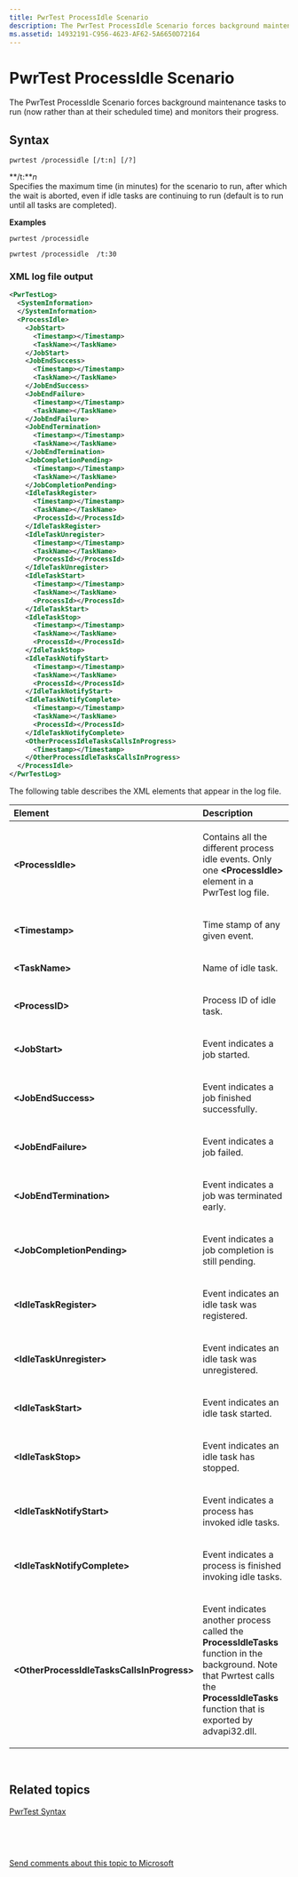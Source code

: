 ```yaml
---
title: PwrTest ProcessIdle Scenario
description: The PwrTest ProcessIdle Scenario forces background maintenance tasks to run (now rather than at their scheduled time) and monitors their progress.
ms.assetid: 14932191-C956-4623-AF62-5A6650D72164
---
```


# PwrTest ProcessIdle Scenario


The PwrTest ProcessIdle Scenario forces background maintenance tasks to run (now rather than at their scheduled time) and monitors their progress.

## <span id="Syntax"></span><span id="syntax"></span><span id="SYNTAX"></span>Syntax


``` syntax
pwrtest /processidle [/t:n] [/?] 
```

<span id="_t_n"></span><span id="_T_N"></span>**/t:***n*  
Specifies the maximum time (in minutes) for the scenario to run, after which the wait is aborted, even if idle tasks are continuing to run (default is to run until all tasks are completed).

**Examples**

``` syntax
pwrtest /processidle  
```

``` syntax
pwrtest /processidle  /t:30
```

### <span id="XML_log_file_output"></span><span id="xml_log_file_output"></span><span id="XML_LOG_FILE_OUTPUT"></span>XML log file output

```XML
<PwrTestLog>
  <SystemInformation>
  </SystemInformation>
  <ProcessIdle> 
    <JobStart>
      <Timestamp></Timestamp>
      <TaskName></TaskName>
    </JobStart>
    <JobEndSuccess>
      <Timestamp></Timestamp>
      <TaskName></TaskName>
    </JobEndSuccess>
    <JobEndFailure>
      <Timestamp></Timestamp>
      <TaskName></TaskName>
    </JobEndFailure>
    <JobEndTermination>
      <Timestamp></Timestamp>
      <TaskName></TaskName>
    </JobEndTermination>
    <JobCompletionPending>
      <Timestamp></Timestamp>
      <TaskName></TaskName>
    </JobCompletionPending>
    <IdleTaskRegister>
      <Timestamp></Timestamp>
      <TaskName></TaskName>
      <ProcessId></ProcessId>
    </IdleTaskRegister>
    <IdleTaskUnregister>
      <Timestamp></Timestamp>
      <TaskName></TaskName>
      <ProcessId></ProcessId>
    </IdleTaskUnregister>
    <IdleTaskStart>
      <Timestamp></Timestamp>
      <TaskName></TaskName>
      <ProcessId></ProcessId>
    </IdleTaskStart>
    <IdleTaskStop>
      <Timestamp></Timestamp>
      <TaskName></TaskName>
      <ProcessId></ProcessId>
    </IdleTaskStop>
    <IdleTaskNotifyStart>
      <Timestamp></Timestamp>
      <TaskName></TaskName>
      <ProcessId></ProcessId>
    </IdleTaskNotifyStart>
    <IdleTaskNotifyComplete>
      <Timestamp></Timestamp>
      <TaskName></TaskName>
      <ProcessId></ProcessId>
    </IdleTaskNotifyComplete>
    <OtherProcessIdleTasksCallsInProgress>
      <Timestamp></Timestamp>
    </OtherProcessIdleTasksCallsInProgress>
  </ProcessIdle>
</PwrTestLog> 
```

The following table describes the XML elements that appear in the log file.

<table>
<colgroup>
<col width="50%" />
<col width="50%" />
</colgroup>
<thead>
<tr class="header">
<th align="left">Element</th>
<th align="left">Description</th>
</tr>
</thead>
<tbody>
<tr class="odd">
<td align="left"><strong>&lt;ProcessIdle&gt;</strong></td>
<td align="left"><p>Contains all the different process idle events. Only one <strong>&lt;ProcessIdle&gt;</strong> element in a PwrTest log file.</p></td>
</tr>
<tr class="even">
<td align="left"><strong>&lt;Timestamp&gt;</strong></td>
<td align="left"><p>Time stamp of any given event.</p></td>
</tr>
<tr class="odd">
<td align="left"><strong>&lt;TaskName&gt;</strong></td>
<td align="left"><p>Name of idle task.</p></td>
</tr>
<tr class="even">
<td align="left"><strong>&lt;ProcessID&gt;</strong></td>
<td align="left"><p>Process ID of idle task.</p></td>
</tr>
<tr class="odd">
<td align="left"><strong>&lt;JobStart&gt;</strong></td>
<td align="left"><p>Event indicates a job started.</p></td>
</tr>
<tr class="even">
<td align="left"><strong>&lt;JobEndSuccess&gt;</strong></td>
<td align="left"><p>Event indicates a job finished successfully.</p></td>
</tr>
<tr class="odd">
<td align="left"><strong>&lt;JobEndFailure&gt;</strong></td>
<td align="left"><p>Event indicates a job failed.</p></td>
</tr>
<tr class="even">
<td align="left"><strong>&lt;JobEndTermination&gt;</strong></td>
<td align="left"><p>Event indicates a job was terminated early.</p></td>
</tr>
<tr class="odd">
<td align="left"><strong>&lt;JobCompletionPending&gt;</strong></td>
<td align="left"><p>Event indicates a job completion is still pending.</p></td>
</tr>
<tr class="even">
<td align="left"><strong>&lt;IdleTaskRegister&gt;</strong></td>
<td align="left"><p>Event indicates an idle task was registered.</p></td>
</tr>
<tr class="odd">
<td align="left"><strong>&lt;IdleTaskUnregister&gt;</strong></td>
<td align="left"><p>Event indicates an idle task was unregistered.</p></td>
</tr>
<tr class="even">
<td align="left"><strong>&lt;IdleTaskStart&gt;</strong></td>
<td align="left"><p>Event indicates an idle task started.</p></td>
</tr>
<tr class="odd">
<td align="left"><strong>&lt;IdleTaskStop&gt;</strong></td>
<td align="left"><p>Event indicates an idle task has stopped.</p></td>
</tr>
<tr class="even">
<td align="left"><strong>&lt;IdleTaskNotifyStart&gt;</strong></td>
<td align="left"><p>Event indicates a process has invoked idle tasks.</p></td>
</tr>
<tr class="odd">
<td align="left"><strong>&lt;IdleTaskNotifyComplete&gt;</strong></td>
<td align="left"><p>Event indicates a process is finished invoking idle tasks.</p></td>
</tr>
<tr class="even">
<td align="left"><strong>&lt;OtherProcessIdleTasksCallsInProgress&gt;</strong></td>
<td align="left"><p>Event indicates another process called the <strong>ProcessIdleTasks</strong> function in the background. Note that Pwrtest calls the <strong>ProcessIdleTasks</strong> function that is exported by advapi32.dll.</p></td>
</tr>
</tbody>
</table>

 

## <span id="related_topics"></span>Related topics


[PwrTest Syntax](pwrtest-syntax.md)

 

 

[Send comments about this topic to Microsoft](mailto:wsddocfb@microsoft.com?subject=Documentation%20feedback%20[devtest\devtest]:%20PwrTest%20ProcessIdle%20Scenario%20%20RELEASE:%20%2811/17/2016%29&body=%0A%0APRIVACY%20STATEMENT%0A%0AWe%20use%20your%20feedback%20to%20improve%20the%20documentation.%20We%20don't%20use%20your%20email%20address%20for%20any%20other%20purpose,%20and%20we'll%20remove%20your%20email%20address%20from%20our%20system%20after%20the%20issue%20that%20you're%20reporting%20is%20fixed.%20While%20we're%20working%20to%20fix%20this%20issue,%20we%20might%20send%20you%20an%20email%20message%20to%20ask%20for%20more%20info.%20Later,%20we%20might%20also%20send%20you%20an%20email%20message%20to%20let%20you%20know%20that%20we've%20addressed%20your%20feedback.%0A%0AFor%20more%20info%20about%20Microsoft's%20privacy%20policy,%20see%20http://privacy.microsoft.com/default.aspx. "Send comments about this topic to Microsoft")





